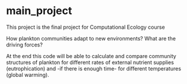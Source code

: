 # main_project
<p>This project is the final project for Computational Ecology course</p>
<p>How plankton communities adapt to new environments? What are the driving forces?</p>
<p>At the end this code will be able to calculate and compare community structures of plankton for different rates of external nutrient supplies (eutrophication) and -if there is enough time- for different temperatures (global warming).</p>
